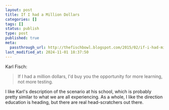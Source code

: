```yaml
---
layout: post
title: If I had a Million Dollars
categories: []
tags: []
status: publish
type: post
published: true
meta:
  passthrough_url: http://thefischbowl.blogspot.com/2015/02/if-i-had-million-dollars.html?m=1
last_modified_at: 2024-11-01 18:37:50
---
```


Karl Fisch:


>If I had a million dollars, I'd buy you the opportunity for more learning, not more testing.



I like Karl's description of the scenario at his school, which is probably pretty similar to what we are all experiencing. As a whole, I like the direction education is heading, but there are real head-scratchers out there.
